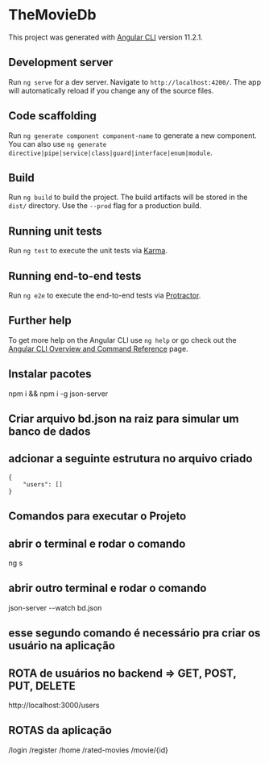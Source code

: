 # TheMovieDb

This project was generated with [Angular CLI](https://github.com/angular/angular-cli) version 11.2.1.

## Development server

Run `ng serve` for a dev server. Navigate to `http://localhost:4200/`. The app will automatically reload if you change any of the source files.

## Code scaffolding

Run `ng generate component component-name` to generate a new component. You can also use `ng generate directive|pipe|service|class|guard|interface|enum|module`.

## Build

Run `ng build` to build the project. The build artifacts will be stored in the `dist/` directory. Use the `--prod` flag for a production build.

## Running unit tests

Run `ng test` to execute the unit tests via [Karma](https://karma-runner.github.io).

## Running end-to-end tests

Run `ng e2e` to execute the end-to-end tests via [Protractor](http://www.protractortest.org/).

## Further help

To get more help on the Angular CLI use `ng help` or go check out the [Angular CLI Overview and Command Reference](https://angular.io/cli) page.


## Instalar pacotes
npm i && npm i -g json-server

## Criar arquivo bd.json na raiz para simular um banco de dados
## adcionar a seguinte estrutura no arquivo criado
    {
        "users": []
    }
## Comandos para executar o Projeto
## abrir o terminal e rodar o comando
ng s
## abrir outro terminal e rodar o comando
json-server --watch bd.json

## esse segundo comando é necessário pra criar os usuário na aplicação
## ROTA de usuários no backend => GET, POST, PUT, DELETE

http://localhost:3000/users
## ROTAS da aplicação

/login
/register
/home
/rated-movies
/movie/{id}